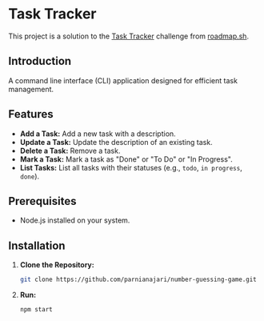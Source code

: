 # Task Tracker

This project is a solution to the [Task Tracker](https://roadmap.sh/projects/task-tracker) challenge from [roadmap.sh](https://roadmap.sh/projects).

## Introduction

A command line interface (CLI) application designed for efficient task management.

## Features

- **Add a Task:** Add a new task with a description.
- **Update a Task:** Update the description of an existing task.
- **Delete a Task:** Remove a task.
- **Mark a Task:** Mark a task as "Done" or "To Do" or "In Progress".
- **List Tasks:** List all tasks with their statuses (e.g., `todo`, `in progress`, `done`).

## Prerequisites

- Node.js installed on your system.

## Installation

1. **Clone the Repository:**

   ```bash
   git clone https://github.com/parnianajari/number-guessing-game.git
   ```

2. **Run:**

   ```bash
   npm start
   ```
